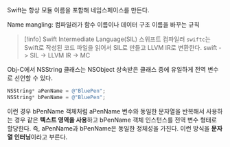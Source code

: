 Swift는 항상 모듈 이름을 포함해 네임스페이스를 만든다.

Name mangling: 컴파일러가 함수 이름이나 데이터 구조 이름을 바꾸는 규칙

> [!info] Swift Intermediate Language(SIL)
> 스위프트 컴파일러 `swiftc`는 Swift로 작성된 코드 파일을 읽어서 SIL로 만들고 LLVM IR로 변환한다.
> swift -> SIL -> LLVM IR -> MC

Obj-C에서 NSString 클래스는 NSObject 상속받은 클래스 중에 유일하게 전역 변수로 선언할 수 있다.

```objective-c
NSString* aPenName = @"BluePen";
NSString* bPenName = @"BluePen";
```

이런 경우 bPenName 객체처럼 aPenName 변수와 동일한 문자열을 반복해서 사용하는 경우 같은 **텍스트 영역을 사용**하고 bPenName 객체 인스턴스를 전역 변수 형태로 할당한다. 즉, aPenName과 bPenName은 동일한 정체성을 가진다. 이런 방식을 **문자열 인터닝**이라고 부른다.